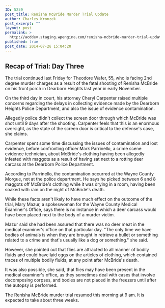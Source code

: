```yaml
---
ID: 5259
post_title: Renisha McBride Murder Trial Update
author: Charles Kronzek
post_excerpt: ""
layout: post
permalink: >
  http://acddev.staging.wpengine.com/renisha-mcbride-murder-trial-update.html
published: true
post_date: 2014-07-28 15:04:20
---
```

<h2>Recap of Trial: Day Three</h2>
The trial continued last Friday for Theodore Wafer, 55, who is facing 2nd degree murder charges as a result of the fatal shooting of Renisha McBride on his front porch in Dearborn Heights last year in early November.

On the third day in court, his attorney Cheryl Carpenter raised multiple concerns regarding the delays in collecting evidence made by the Dearborn Heights Police Department, and also the issue of evidence contamination.

Allegedly police didn't collect the screen door through which McBride was shot until 9 days after the shooting. Carpenter feels that this is an enormous oversight, as the state of the screen door is critical to the defense's case, she claims.<!--more-->

Carpenter spent some time discussing the issues of contamination and lost evidence, before confronting officer Mark Parrinello, a crime scene evidence technician, about McBride's clothing having been allegedly infested with maggots as a result of having sat next to a rotting deer carcass at the Dearborn Police Department.

According to Parrinello, the contamination occurred at the Wayne County Morgue, not at the police department. He says he picked between 6 and 8 maggots off McBride's clothing while it was drying in a room, having been soaked with rain on the night of McBride's death.

While these facts aren't likely to have much effect on the outcome of the trial, Mary Mazur, a spokeswoman for the Wayne County Medical Examiner's Office, says there is no instance in which a deer carcass would have been placed next to the body of a murder victim.

Mazur said she had been assured that there was no deer meat in the medical examiner's office on that particular day. "The only time we have bodies of animals is when they are brought in retrieve a bullet or something related to a crime and that's usually like a dog or something." she said.

However, she pointed out that flies are attracted to all manner of bodily fluids and could have laid eggs on the articles of clothing, which contained traces of multiple bodily fluids, at any point after McBride's death.

It was also possible, she said, that flies may have been present in the medical examiner's office, as they sometimes deal with cases that involve decomposing corpses, and bodies are not placed in the freezers until after the autopsy is performed.

The Renisha McBride murder trial resumed this morning at 9 am. It is expected to take about three weeks.